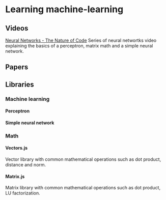# Learning machine-learning

## Videos

[Neural Networks - The Nature of Code](https://www.youtube.com/watch?v=XJ7HLz9VYz0&list=PLRqwX-V7Uu6aCibgK1PTWWu9by6XFdCfh "Neural Networks")
Series of neural networtks video explaining the basics of a perceptron, matrix math and a simple neural network.


## Papers


## Libraries

### Machine learning

#### Perceptron

#### Simple neural network

### Math

#### Vectors.js

Vector library with common mathematical operations such as dot product, distance and norm.

#### Matrix.js

Matrix library with common mathematical operations such as dot product, LU factorization. 
